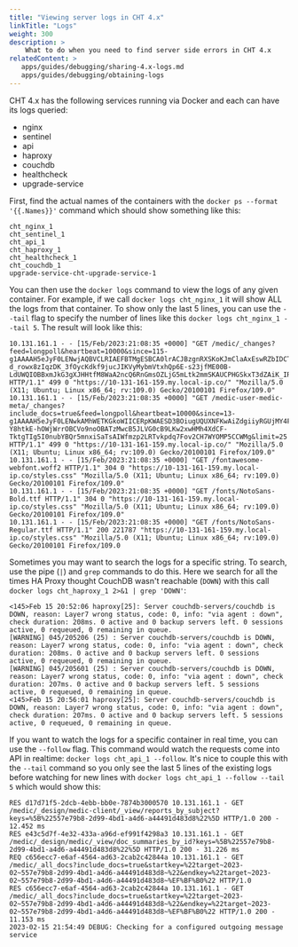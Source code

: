 ```yaml
---
title: "Viewing server logs in CHT 4.x"
linkTitle: "Logs"
weight: 300
description: >
    What to do when you need to find server side errors in CHT 4.x
relatedContent: >
   apps/guides/debugging/sharing-4.x-logs.md
   apps/guides/debugging/obtaining-logs
---
```


CHT 4.x has the following services running via Docker and each can have its logs queried:

* nginx
* sentinel
* api
* haproxy
* couchdb
* healthcheck
* upgrade-service

First, find the actual names of the containers with the  `docker ps --format '{{.Names}}'`  command which should show something like this:

```
cht_nginx_1
cht_sentinel_1
cht_api_1
cht_haproxy_1
cht_healthcheck_1
cht_couchdb_1
upgrade-service-cht-upgrade-service-1
```

You can then use the `docker logs` command to view the logs of any given container.  For example, if we call `docker logs cht_nginx_1` it will show ALL the logs from that container.  To show only the last 5 lines, you can use the `--tail` flag to specify the number of lines like this `docker logs cht_nginx_1 --tail 5`.  The result will look like this:

```
10.131.161.1 - - [15/Feb/2023:21:08:35 +0000] "GET /medic/_changes?feed=longpoll&heartbeat=10000&since=115-g1AAAAH5eJyF0LENwjAQBVCLRIAEFBTMgESBCA0lrACJBzgnRXSKoKJmClaAxEswRZbIDCTHZ4GzXPzCT-d_rowx8zIqzDK_3fOycKdkf9jucJIKVyMybmVtxhQp6E-s23jfME00B-LdUWQIOBBxmJkG3gXJHHtfM8WaA2ncQ6RnGmsOZLjG5mLtk2mmSKAUCPHGSkxT3dZAiK_IR28A1AMhzta2wbko2iJe3ndMC92iaIfAzwrTmn8as5aY&limit=25 HTTP/1.1" 499 0 "https://10-131-161-159.my.local-ip.co/" "Mozilla/5.0 (X11; Ubuntu; Linux x86_64; rv:109.0) Gecko/20100101 Firefox/109.0"
10.131.161.1 - - [15/Feb/2023:21:08:35 +0000] "GET /medic-user-medic-meta/_changes?include_docs=true&feed=longpoll&heartbeat=10000&since=13-g1AAAAH5eJyF0LENwkAMhWETKGkoWIICERpKWAESD3BOiugUQUXNFKwAiZdgiiyRGUjMY4FYV_zFfbJ8VxPRspqXtCpu96Iq5ZTuD9sdTlrjKgkka-Y8htkE-hOWjWrrOBCVo9noOBATzMwcB5JLVG0cB9LKw2xwHMh4XdCF-TktgTIg5I0nubYBQr5mnxiSaTsAIWfmzp2LRTvkpdq7Fov2CH7WYOMP5CCWMg&limit=25 HTTP/1.1" 499 0 "https://10-131-161-159.my.local-ip.co/" "Mozilla/5.0 (X11; Ubuntu; Linux x86_64; rv:109.0) Gecko/20100101 Firefox/109.0"
10.131.161.1 - - [15/Feb/2023:21:08:35 +0000] "GET /fontawesome-webfont.woff2 HTTP/1.1" 304 0 "https://10-131-161-159.my.local-ip.co/styles.css" "Mozilla/5.0 (X11; Ubuntu; Linux x86_64; rv:109.0) Gecko/20100101 Firefox/109.0"
10.131.161.1 - - [15/Feb/2023:21:08:35 +0000] "GET /fonts/NotoSans-Bold.ttf HTTP/1.1" 304 0 "https://10-131-161-159.my.local-ip.co/styles.css" "Mozilla/5.0 (X11; Ubuntu; Linux x86_64; rv:109.0) Gecko/20100101 Firefox/109.0"
10.131.161.1 - - [15/Feb/2023:21:08:35 +0000] "GET /fonts/NotoSans-Regular.ttf HTTP/1.1" 200 221787 "https://10-131-161-159.my.local-ip.co/styles.css" "Mozilla/5.0 (X11; Ubuntu; Linux x86_64; rv:109.0) Gecko/20100101 Firefox/109.0
```

Sometimes you may want to search the logs for a specific string. To search, use the pipe (`|`) and `grep` commands to do this.  Here we search for all the times HA Proxy thought CouchDB wasn't reachable (`DOWN`) with this call `docker logs cht_haproxy_1 2>&1 | grep 'DOWN'`:

```
<145>Feb 15 20:52:06 haproxy[25]: Server couchdb-servers/couchdb is DOWN, reason: Layer7 wrong status, code: 0, info: "via agent : down", check duration: 208ms. 0 active and 0 backup servers left. 0 sessions active, 0 requeued, 0 remaining in queue.
[WARNING] 045/205206 (25) : Server couchdb-servers/couchdb is DOWN, reason: Layer7 wrong status, code: 0, info: "via agent : down", check duration: 208ms. 0 active and 0 backup servers left. 0 sessions active, 0 requeued, 0 remaining in queue.
[WARNING] 045/205601 (25) : Server couchdb-servers/couchdb is DOWN, reason: Layer7 wrong status, code: 0, info: "via agent : down", check duration: 207ms. 0 active and 0 backup servers left. 5 sessions active, 0 requeued, 0 remaining in queue.
<145>Feb 15 20:56:01 haproxy[25]: Server couchdb-servers/couchdb is DOWN, reason: Layer7 wrong status, code: 0, info: "via agent : down", check duration: 207ms. 0 active and 0 backup servers left. 5 sessions active, 0 requeued, 0 remaining in queue.
```

If you want to watch the logs for a specific container in real time, you can use the `--follow` flag.  This command would watch the requests come into API in realtime: `docker logs cht_api_1 --follow`.  It's nice to couple this with the `--tail` command so you only see the last 5 lines of the existing logs before watching for new lines with `docker logs cht_api_1 --follow --tail 5` which would show this:

```
RES d17d71f5-2dcb-4ebb-bb0e-7874b3000570 10.131.161.1 - GET /medic/_design/medic-client/_view/reports_by_subject?keys=%5B%22557e79b8-2d99-4bd1-a4d6-a44491d483d8%22%5D HTTP/1.0 200 - 12.452 ms
RES e43c5d7f-4e32-433a-a96d-ef991f4298a3 10.131.161.1 - GET /medic/_design/medic/_view/doc_summaries_by_id?keys=%5B%22557e79b8-2d99-4bd1-a4d6-a44491d483d8%22%5D HTTP/1.0 200 - 31.226 ms
REQ c656ecc7-e6af-4564-ad63-2cab2c42844a 10.131.161.1 - GET /medic/_all_docs?include_docs=true&startkey=%22target~2023-02~557e79b8-2d99-4bd1-a4d6-a44491d483d8~%22&endkey=%22target~2023-02~557e79b8-2d99-4bd1-a4d6-a44491d483d8~%EF%BF%B0%22 HTTP/1.0
RES c656ecc7-e6af-4564-ad63-2cab2c42844a 10.131.161.1 - GET /medic/_all_docs?include_docs=true&startkey=%22target~2023-02~557e79b8-2d99-4bd1-a4d6-a44491d483d8~%22&endkey=%22target~2023-02~557e79b8-2d99-4bd1-a4d6-a44491d483d8~%EF%BF%B0%22 HTTP/1.0 200 - 11.153 ms
2023-02-15 21:54:49 DEBUG: Checking for a configured outgoing message service 
```
